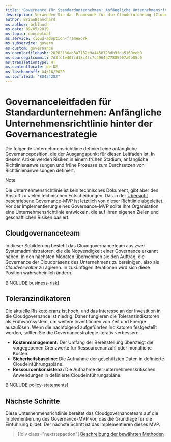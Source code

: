 ```yaml
---
title: 'Governance für Standardunternehmen: Anfängliche Unternehmensrichtlinie'
description: Verwenden Sie das Framework für die Cloudeinführung (Cloud Adoption Framework) für Azure, um die anfängliche Governanceposition, Risiken in der Anfangsphase, anfängliche Richtlinienanweisungen und Prozesse zur frühzeitigen Erzwingung zu definieren.
author: BrianBlanchard
ms.author: brblanch
ms.date: 09/05/2019
ms.topic: conceptual
ms.service: cloud-adoption-framework
ms.subservice: govern
ms.custom: governance
ms.openlocfilehash: 20282136ad3a7132e9a4458723db3fda5160eeb9
ms.sourcegitcommit: 7d3fc1e407cd18c4fc7c4964a77885907a9b85c0
ms.translationtype: HT
ms.contentlocale: de-DE
ms.lasthandoff: 04/16/2020
ms.locfileid: "80434282"
---
```

# <a name="standard-enterprise-governance-guide-initial-corporate-policy-behind-the-governance-strategy"></a>Governanceleitfaden für Standardunternehmen: Anfängliche Unternehmensrichtlinie hinter der Governancestrategie

Die folgende Unternehmensrichtlinie definiert eine anfängliche Governanceposition, die der Ausgangspunkt für diesen Leitfaden ist. In diesem Artikel werden Risiken in einem frühen Stadium, anfängliche Richtlinienanweisungen und frühe Prozesse zum Durchsetzen von Richtlinienanweisungen definiert.

> [!NOTE]
>Die Unternehmensrichtlinie ist kein technisches Dokument, gibt aber den Anstoß zu vielen technischen Entscheidungen. Das in der [Übersicht](./index.md) beschriebene Governance-MVP ist letztlich von dieser Richtlinie abgeleitet. Vor der Implementierung eines Governance-MVP sollte Ihre Organisation eine Unternehmensrichtlinie entwickeln, die auf Ihren eigenen Zielen und geschäftlichen Risiken basiert.

## <a name="cloud-governance-team"></a>Cloudgovernanceteam

In dieser Schilderung besteht das Cloudgovernanceteam aus zwei Systemadministratoren, die die Notwendigkeit einer Governance erkannt haben. In den nächsten Monaten übernehmen sie den Auftrag, die Governance der Cloudpräsenz des Unternehmens zu bereinigen, also als _Cloudverwalter_ zu agieren. In zukünftigen Iterationen wird sich diese Position wahrscheinlich ändern.

[!INCLUDE [business-risk](../../../../includes/business-risks.md)]

## <a name="tolerance-indicators"></a>Toleranzindikatoren

Die aktuelle Risikotoleranz ist hoch, und das Interesse an der Investition in die Cloudgovernance ist niedrig. Daher fungieren die Toleranzindikatoren als Frühwarnsystem, um weitere Investitionen von Zeit und Energie auszulösen. Wenn die nachfolgend aufgeführten Indikatoren festgestellt werden, sollten Sie die Governancestrategie iterativ verbessern.

- **Kostenmanagement:** Der Umfang der Bereitstellung übersteigt die vorgegebenen Grenzwerte für Ressourcenanzahl oder monatliche Kosten.
- **Sicherheitsbaseline:** Die Aufnahme der geschützten Daten in definierte Cloudeinführungspläne.
- **Ressourcenkonsistenz:** Die Aufnahme der unternehmenskritischen Anwendungen in definierte Cloudeinführungspläne.

[!INCLUDE [policy-statements](../../../../includes/policy-statements.md)]

## <a name="next-steps"></a>Nächste Schritte

Diese Unternehmensrichtlinie bereitet das Cloudgovernanceteam auf die Implementierung des Governance-MVP vor, das die Grundlage für die Einführung bildet. Der nächste Schritt ist das Implementieren dieses MVP.

> [!div class="nextstepaction"]
> [Beschreibung der bewährten Methoden](./prescriptive-guidance.md)
